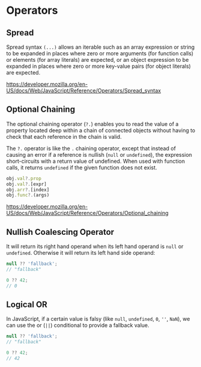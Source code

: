 # Operators

## Spread
Spread syntax `(...)` allows an iterable such as an array expression or string to be expanded in places where zero or more arguments (for function calls) or elements (for array literals) are expected, or an object expression to be expanded in places where zero or more key-value pairs (for object literals) are expected.

https://developer.mozilla.org/en-US/docs/Web/JavaScript/Reference/Operators/Spread_syntax

## Optional Chaining
The optional chaining operator (`?.`) enables you to read the value of a property located deep within a chain of connected objects without having to check that each reference in the chain is valid.

The `?.` operator is like the `.` chaining operator, except that instead of causing an error if a reference is nullish (`null` or `undefined`), the expression short-circuits with a return value of undefined. When used with function calls, it returns `undefined` if the given function does not exist.

```js
obj.val?.prop
obj.val?.[expr]
obj.arr?.[index]
obj.func?.(args)
```

https://developer.mozilla.org/en-US/docs/Web/JavaScript/Reference/Operators/Optional_chaining

## Nullish Coalescing Operator

It will return its right hand operand when its left hand operand is `null` or `undefined`. Otherwise it will return its left hand side operand:

```js
null ?? 'fallback';
// "fallback"

0 ?? 42;
// 0
```

## Logical OR

In JavaScript, if a certain value is falsy (like `null`, `undefined`, `0`, `''`, `NaN`), we can use the or (`||`) conditional to provide a fallback value.

```js
null ?? 'fallback';
// "fallback"

0 ?? 42;
// 42
```
